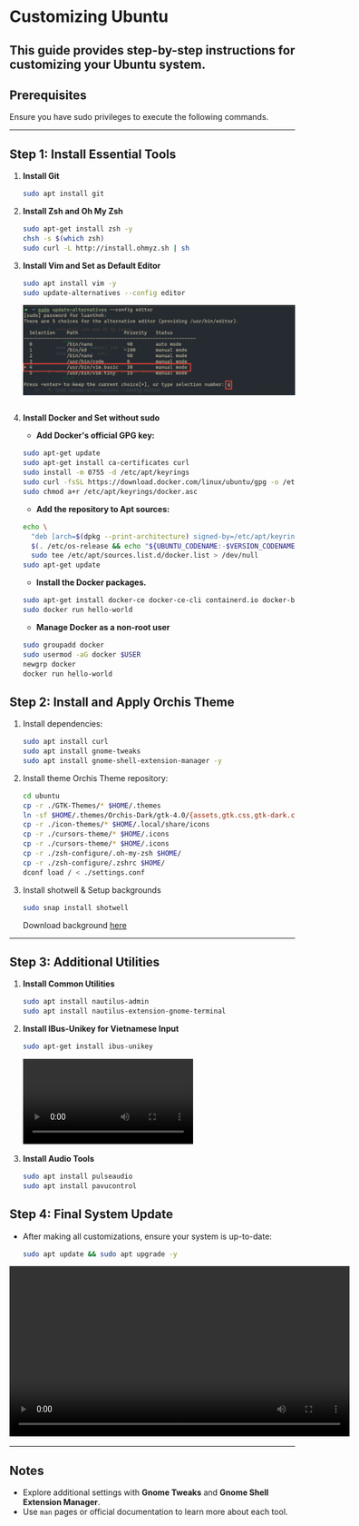 # Customizing Ubuntu

## This guide provides step-by-step instructions for customizing your Ubuntu system.

## Prerequisites

Ensure you have sudo privileges to execute the following commands.

---

## Step 1: Install Essential Tools

1. **Install Git**

   ```bash
   sudo apt install git
   ```

2. **Install Zsh and Oh My Zsh**

   ```bash
   sudo apt-get install zsh -y
   chsh -s $(which zsh)
   sudo curl -L http://install.ohmyz.sh | sh
   ```

3. **Install Vim and Set as Default Editor**

   ```bash
   sudo apt install vim -y
   sudo update-alternatives --config editor
   ```

   ![image](./assets/images/vim.png)

   ```

   ```

4. **Install Docker and Set without sudo**

   - **Add Docker's official GPG key:**

   ```bash
   sudo apt-get update
   sudo apt-get install ca-certificates curl
   sudo install -m 0755 -d /etc/apt/keyrings
   sudo curl -fsSL https://download.docker.com/linux/ubuntu/gpg -o /etc/apt/keyrings/docker.asc
   sudo chmod a+r /etc/apt/keyrings/docker.asc
   ```

   - **Add the repository to Apt sources:**

   ```bash
   echo \
     "deb [arch=$(dpkg --print-architecture) signed-by=/etc/apt/keyrings/docker.asc] https://download.docker.com/linux/ubuntu \
     $(. /etc/os-release && echo "${UBUNTU_CODENAME:-$VERSION_CODENAME}") stable" | \
     sudo tee /etc/apt/sources.list.d/docker.list > /dev/null
   sudo apt-get update
   ```

   - **Install the Docker packages.**

   ```bash
   sudo apt-get install docker-ce docker-ce-cli containerd.io docker-buildx-plugin docker-compose-plugin
   sudo docker run hello-world
   ```

   - **Manage Docker as a non-root user**

   ```bash
   sudo groupadd docker
   sudo usermod -aG docker $USER
   newgrp docker
   docker run hello-world
   ```

## Step 2: Install and Apply Orchis Theme

1. Install dependencies:

   ```bash
   sudo apt install curl
   sudo apt install gnome-tweaks
   sudo apt install gnome-shell-extension-manager -y
   ```

2. Install theme Orchis Theme repository:

   ```bash
   cd ubuntu
   cp -r ./GTK-Themes/* $HOME/.themes
   ln -sf $HOME/.themes/Orchis-Dark/gtk-4.0/{assets,gtk.css,gtk-dark.css} $HOME/.config/gtk-4.0
   cp -r ./icon-themes/* $HOME/.local/share/icons
   cp -r ./cursors-theme/* $HOME/.icons
   cp -r ./cursors-theme/* $HOME/.icons
   cp -r ./zsh-configure/.oh-my-zsh $HOME/
   cp -r ./zsh-configure/.zshrc $HOME/
   dconf load / < ./settings.conf
   ```

3. Install shotwell & Setup backgrounds

   ```bash
   sudo snap install shotwell
   ```

   Download background [here](https://drive.google.com/drive/folders/16mAig-mI5gb552NP-QDh-2GRclUJicRW?usp=sharing)

---

## Step 3: Additional Utilities

1. **Install Common Utilities**

   ```bash
   sudo apt install nautilus-admin
   sudo apt install nautilus-extension-gnome-terminal
   ```

2. **Install IBus-Unikey for Vietnamese Input**

   ```bash
   sudo apt-get install ibus-unikey
   ```

   ![](/assets/videos/ibus.mp4)

3. **Install Audio Tools**
   ```bash
   sudo apt install pulseaudio
   sudo apt install pavucontrol
   ```

## Step 4: Final System Update

- After making all customizations, ensure your system is up-to-date:

  ```bash
  sudo apt update && sudo apt upgrade -y
  ```

<video controls width="600">
  <source src="https://github.com/luan-thnh/ubuntu/blob/main/assets/videos/shotwell.webm" type="video/webm">
  Your browser does not support the video tag.
</video>

---

## Notes

- Explore additional settings with **Gnome Tweaks** and **Gnome Shell Extension Manager**.
- Use `man` pages or official documentation to learn more about each tool.
